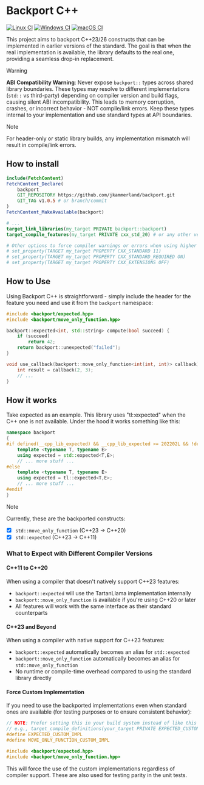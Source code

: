 # Backport C++

[![Linux CI](https://github.com/jkammerland/backport/actions/workflows/ubuntu_ci.yml/badge.svg?branch=master)](https://github.com/jkammerland/backport/actions/workflows/ubuntu_ci.yml)
[![Windows CI](https://github.com/jkammerland/backport/actions/workflows/windows_ci.yml/badge.svg?branch=master)](https://github.com/jkammerland/backport/actions/workflows/windows_ci.yml)
[![macOS CI](https://github.com/jkammerland/backport/actions/workflows/macos_ci.yml/badge.svg?branch=master)](https://github.com/jkammerland/backport/actions/workflows/macos_ci.yml)

This project aims to backport C++23/26 constructs that can be implemented in earlier versions of the standard. The goal is that 
when the real implementation is available, the library defaults to the real one, providing a seamless drop-in replacement. 

> [!WARNING]
> **ABI Compatibility Warning**: Never expose `backport::` types across shared library boundaries.
> These types may resolve to different implementations (`std::` vs third-party) depending on
> compiler version and build flags, causing silent ABI incompatibility. This leads to memory
> corruption, crashes, or incorrect behavior - NOT compile/link errors. Keep these types internal
> to your implementation and use standard types at API boundaries.

> [!NOTE]
> For header-only or static library builds, any implementation mismatch will result in compile/link errors.

## How to install

```cmake
include(FetchContent)
FetchContent_Declare(
    backport
    GIT_REPOSITORY https://github.com/jkammerland/backport.git
    GIT_TAG v1.0.5 # or branch/commit
)
FetchContent_MakeAvailable(backport)

# ...
target_link_libraries(my_target PRIVATE backport::backport)
target_compile_features(my_target PRIVATE cxx_std_20) # or any other version you need...

# Other options to force compiler warnings or errors when using higher than expected standard version
# set_property(TARGET my_target PROPERTY CXX_STANDARD 11)
# set_property(TARGET my_target PROPERTY CXX_STANDARD_REQUIRED ON)
# set_property(TARGET my_target PROPERTY CXX_EXTENSIONS OFF)
```

## How to Use

Using Backport C++ is straightforward - simply include the header for the feature you need and use it from the `backport` namespace:

```cpp
#include <backport/expected.hpp>
#include <backport/move_only_function.hpp>

backport::expected<int, std::string> compute(bool succeed) {
    if (succeed)
        return 42;
    return backport::unexpected("failed");
}

void use_callback(backport::move_only_function<int(int, int)> callback) {
    int result = callback(2, 3);
    // ...
}
```

## How it works
Take expected as an example. This library uses "tl::expected" when the C++ one is not available. Under the hood it works something like this:

```cpp
namespace backport
{
#if defined(__cpp_lib_expected) && __cpp_lib_expected >= 202202L && !defined(EXPECTED_CUSTOM_IMPL)
    template <typename T, typename E>
    using expected = std::expected<T,E>;
    // ... more stuff ...
#else
    template <typename T, typename E>
    using expected = tl::expected<T,E>;
    // ... more stuff ...
#endif
}
```

> [!NOTE]  
> Currently, these are the backported constructs:

- [x] `std::move_only_function` (C++23 → C++20)
- [x] `std::expected` (C++23 → C++11)

### What to Expect with Different Compiler Versions

#### C++11 to C++20

When using a compiler that doesn't natively support C++23 features:

- `backport::expected` will use the TartanLlama implementation internally
- `backport::move_only_function` is available if you're using C++20 or later
- All features will work with the same interface as their standard counterparts

#### C++23 and Beyond

When using a compiler with native support for C++23 features:

- `backport::expected` automatically becomes an alias for `std::expected`
- `backport::move_only_function` automatically becomes an alias for `std::move_only_function`
- No runtime or compile-time overhead compared to using the standard library directly

#### Force Custom Implementation

If you need to use the backported implementations even when standard ones are available (for testing purposes or to ensure consistent behavior):

```cpp
// NOTE: Prefer setting this in your build system instead of like this
// e.g., target_compile_definitions(your_target PRIVATE EXPECTED_CUSTOM_IMPL MOVE_ONLY_FUNCTION_CUSTOM_IMPL)
#define EXPECTED_CUSTOM_IMPL
#define MOVE_ONLY_FUNCTION_CUSTOM_IMPL

#include <backport/expected.hpp>
#include <backport/move_only_function.hpp>
```

This will force the use of the custom implementations regardless of compiler support. These are also used for testing parity in the unit tests.
```